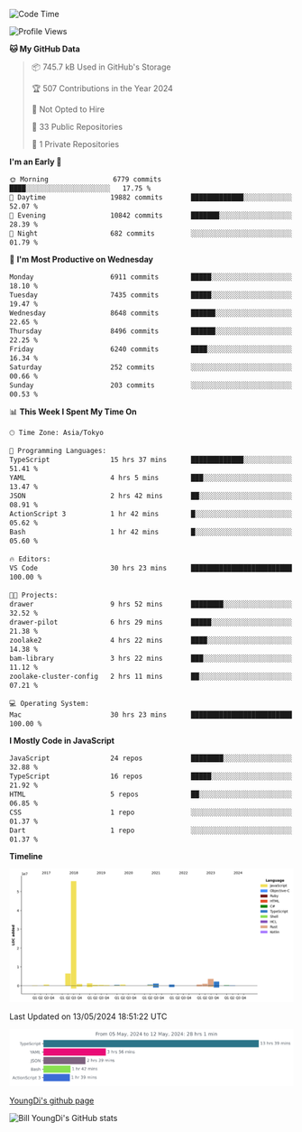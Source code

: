 <!--START_SECTION:waka-->
![Code Time](http://img.shields.io/badge/Code%20Time-673%20hrs-blue)

![Profile Views](http://img.shields.io/badge/Profile%20Views-2-blue)

**🐱 My GitHub Data** 

> 📦 745.7 kB Used in GitHub's Storage 
 > 
> 🏆 507 Contributions in the Year 2024
 > 
> 🚫 Not Opted to Hire
 > 
> 📜 33 Public Repositories 
 > 
> 🔑 1 Private Repositories 
 > 
**I'm an Early 🐤** 

```text
🌞 Morning                6779 commits        ████░░░░░░░░░░░░░░░░░░░░░   17.75 % 
🌆 Daytime                19882 commits       █████████████░░░░░░░░░░░░   52.07 % 
🌃 Evening                10842 commits       ███████░░░░░░░░░░░░░░░░░░   28.39 % 
🌙 Night                  682 commits         ░░░░░░░░░░░░░░░░░░░░░░░░░   01.79 % 
```
📅 **I'm Most Productive on Wednesday** 

```text
Monday                   6911 commits        █████░░░░░░░░░░░░░░░░░░░░   18.10 % 
Tuesday                  7435 commits        █████░░░░░░░░░░░░░░░░░░░░   19.47 % 
Wednesday                8648 commits        ██████░░░░░░░░░░░░░░░░░░░   22.65 % 
Thursday                 8496 commits        ██████░░░░░░░░░░░░░░░░░░░   22.25 % 
Friday                   6240 commits        ████░░░░░░░░░░░░░░░░░░░░░   16.34 % 
Saturday                 252 commits         ░░░░░░░░░░░░░░░░░░░░░░░░░   00.66 % 
Sunday                   203 commits         ░░░░░░░░░░░░░░░░░░░░░░░░░   00.53 % 
```


📊 **This Week I Spent My Time On** 

```text
🕑︎ Time Zone: Asia/Tokyo

💬 Programming Languages: 
TypeScript               15 hrs 37 mins      █████████████░░░░░░░░░░░░   51.41 % 
YAML                     4 hrs 5 mins        ███░░░░░░░░░░░░░░░░░░░░░░   13.47 % 
JSON                     2 hrs 42 mins       ██░░░░░░░░░░░░░░░░░░░░░░░   08.91 % 
ActionScript 3           1 hr 42 mins        █░░░░░░░░░░░░░░░░░░░░░░░░   05.62 % 
Bash                     1 hr 42 mins        █░░░░░░░░░░░░░░░░░░░░░░░░   05.60 % 

🔥 Editors: 
VS Code                  30 hrs 23 mins      █████████████████████████   100.00 % 

🐱‍💻 Projects: 
drawer                   9 hrs 52 mins       ████████░░░░░░░░░░░░░░░░░   32.52 % 
drawer-pilot             6 hrs 29 mins       █████░░░░░░░░░░░░░░░░░░░░   21.38 % 
zoolake2                 4 hrs 22 mins       ████░░░░░░░░░░░░░░░░░░░░░   14.38 % 
bam-library              3 hrs 22 mins       ███░░░░░░░░░░░░░░░░░░░░░░   11.12 % 
zoolake-cluster-config   2 hrs 11 mins       ██░░░░░░░░░░░░░░░░░░░░░░░   07.21 % 

💻 Operating System: 
Mac                      30 hrs 23 mins      █████████████████████████   100.00 % 
```

**I Mostly Code in JavaScript** 

```text
JavaScript               24 repos            ████████░░░░░░░░░░░░░░░░░   32.88 % 
TypeScript               16 repos            █████░░░░░░░░░░░░░░░░░░░░   21.92 % 
HTML                     5 repos             ██░░░░░░░░░░░░░░░░░░░░░░░   06.85 % 
CSS                      1 repo              ░░░░░░░░░░░░░░░░░░░░░░░░░   01.37 % 
Dart                     1 repo              ░░░░░░░░░░░░░░░░░░░░░░░░░   01.37 % 
```



**Timeline**

![Lines of Code chart](https://raw.githubusercontent.com/Youngdi/Youngdi/master/assets/bar_graph.png)


 Last Updated on 13/05/2024 18:51:22 UTC
<!--END_SECTION:waka-->

![wakatime](./images/stat.svg)

[YoungDi's github page](https://youngdi.github.io)

![Bill YoungDi's GitHub stats](https://github-readme-stats.vercel.app/api?username=youngdi&count_private=true&show_icons=true)
